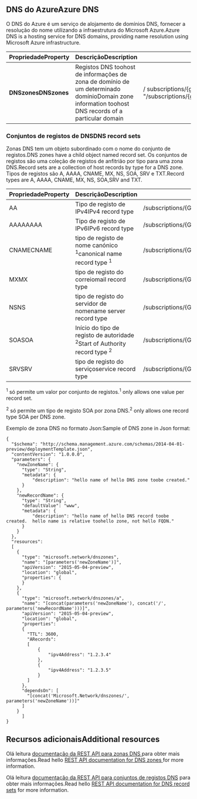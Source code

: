 ## <a name="azure-dns"></a><span data-ttu-id="b0d6c-101">DNS do Azure</span><span class="sxs-lookup"><span data-stu-id="b0d6c-101">Azure DNS</span></span>
<span data-ttu-id="b0d6c-102">O DNS do Azure é um serviço de alojamento de domínios DNS, fornecer a resolução do nome utilizando a infraestrutura do Microsoft Azure.</span><span class="sxs-lookup"><span data-stu-id="b0d6c-102">Azure DNS is a hosting service for DNS domains, providing name resolution using Microsoft Azure infrastructure.</span></span>

| <span data-ttu-id="b0d6c-103">Propriedade</span><span class="sxs-lookup"><span data-stu-id="b0d6c-103">Property</span></span> | <span data-ttu-id="b0d6c-104">Descrição</span><span class="sxs-lookup"><span data-stu-id="b0d6c-104">Description</span></span> | <span data-ttu-id="b0d6c-105">Valor de exemplo</span><span class="sxs-lookup"><span data-stu-id="b0d6c-105">Sample Value</span></span> |
| --- | --- | --- |
| <span data-ttu-id="b0d6c-106">**DNSzones**</span><span class="sxs-lookup"><span data-stu-id="b0d6c-106">**DNSzones**</span></span> |<span data-ttu-id="b0d6c-107">Registos DNS toohost de informações de zona de domínio de um determinado domínio</span><span class="sxs-lookup"><span data-stu-id="b0d6c-107">Domain zone information toohost DNS records of a particular domain</span></span> |<span data-ttu-id="b0d6c-108">/ subscriptions/{guid}/.../providers/Microsoft.Network/dnszones/contoso.com "</span><span class="sxs-lookup"><span data-stu-id="b0d6c-108">/subscriptions/{guid}/.../providers/Microsoft.Network/dnszones/contoso.com"</span></span> |

### <a name="dns-record-sets"></a><span data-ttu-id="b0d6c-109">Conjuntos de registos de DNS</span><span class="sxs-lookup"><span data-stu-id="b0d6c-109">DNS record sets</span></span>
<span data-ttu-id="b0d6c-110">Zonas DNS tem um objeto subordinado com o nome do conjunto de registos.</span><span class="sxs-lookup"><span data-stu-id="b0d6c-110">DNS zones have a child object named record set.</span></span> <span data-ttu-id="b0d6c-111">Os conjuntos de registos são uma coleção de registos de anfitrião por tipo para uma zona DNS.</span><span class="sxs-lookup"><span data-stu-id="b0d6c-111">Record sets are a collection of host records by type for a DNS zone.</span></span> <span data-ttu-id="b0d6c-112">Tipos de registos são A, AAAA, CNAME, MX, NS, SOA, SRV e TXT.</span><span class="sxs-lookup"><span data-stu-id="b0d6c-112">Record types are A, AAAA, CNAME, MX, NS, SOA,SRV and TXT.</span></span>

| <span data-ttu-id="b0d6c-113">Propriedade</span><span class="sxs-lookup"><span data-stu-id="b0d6c-113">Property</span></span> | <span data-ttu-id="b0d6c-114">Descrição</span><span class="sxs-lookup"><span data-stu-id="b0d6c-114">Description</span></span> | <span data-ttu-id="b0d6c-115">Valor da amostra</span><span class="sxs-lookup"><span data-stu-id="b0d6c-115">Sample value</span></span> |
| --- | --- | --- |
| <span data-ttu-id="b0d6c-116">A</span><span class="sxs-lookup"><span data-stu-id="b0d6c-116">A</span></span> |<span data-ttu-id="b0d6c-117">Tipo de registo de IPv4</span><span class="sxs-lookup"><span data-stu-id="b0d6c-117">IPv4 record type</span></span> |<span data-ttu-id="b0d6c-118">/subscriptions/{GUID}/.../Providers/Microsoft.Network/dnszones/contoso.com/A/www</span><span class="sxs-lookup"><span data-stu-id="b0d6c-118">/subscriptions/{guid}/.../providers/Microsoft.Network/dnszones/contoso.com/A/www</span></span> |
| <span data-ttu-id="b0d6c-119">AAAA</span><span class="sxs-lookup"><span data-stu-id="b0d6c-119">AAAA</span></span> |<span data-ttu-id="b0d6c-120">Tipo de registo de IPv6</span><span class="sxs-lookup"><span data-stu-id="b0d6c-120">IPv6 record type</span></span> |<span data-ttu-id="b0d6c-121">/subscriptions/{GUID}/.../Providers/Microsoft.Network/dnszones/contoso.com/aaaa/hostrecord</span><span class="sxs-lookup"><span data-stu-id="b0d6c-121">/subscriptions/{guid}/.../providers/Microsoft.Network/dnszones/contoso.com/AAAA/hostrecord</span></span> |
| <span data-ttu-id="b0d6c-122">CNAME</span><span class="sxs-lookup"><span data-stu-id="b0d6c-122">CNAME</span></span> |<span data-ttu-id="b0d6c-123">tipo de registo de nome canónico <sup>1</sup></span><span class="sxs-lookup"><span data-stu-id="b0d6c-123">canonical name record type <sup>1</sup></span></span> |<span data-ttu-id="b0d6c-124">/subscriptions/{GUID}/.../Providers/Microsoft.Network/dnszones/contoso.com/CNAME/www</span><span class="sxs-lookup"><span data-stu-id="b0d6c-124">/subscriptions/{guid}/.../providers/Microsoft.Network/dnszones/contoso.com/CNAME/www</span></span> |
| <span data-ttu-id="b0d6c-125">MX</span><span class="sxs-lookup"><span data-stu-id="b0d6c-125">MX</span></span> |<span data-ttu-id="b0d6c-126">tipo de registo do correio</span><span class="sxs-lookup"><span data-stu-id="b0d6c-126">mail record type</span></span> |<span data-ttu-id="b0d6c-127">/subscriptions/{GUID}/.../Providers/Microsoft.Network/dnszones/contoso.com/MX/Mail</span><span class="sxs-lookup"><span data-stu-id="b0d6c-127">/subscriptions/{guid}/.../providers/Microsoft.Network/dnszones/contoso.com/MX/mail</span></span> |
| <span data-ttu-id="b0d6c-128">NS</span><span class="sxs-lookup"><span data-stu-id="b0d6c-128">NS</span></span> |<span data-ttu-id="b0d6c-129">tipo de registo do servidor de nome</span><span class="sxs-lookup"><span data-stu-id="b0d6c-129">name server record type</span></span> |<span data-ttu-id="b0d6c-130">/subscriptions/{GUID}/.../Providers/Microsoft.Network/dnszones/contoso.com/NS/</span><span class="sxs-lookup"><span data-stu-id="b0d6c-130">/subscriptions/{guid}/.../providers/Microsoft.Network/dnszones/contoso.com/NS/</span></span> |
| <span data-ttu-id="b0d6c-131">SOA</span><span class="sxs-lookup"><span data-stu-id="b0d6c-131">SOA</span></span> |<span data-ttu-id="b0d6c-132">Início do tipo de registo de autoridade <sup>2</sup></span><span class="sxs-lookup"><span data-stu-id="b0d6c-132">Start of Authority record type <sup>2</sup></span></span> |<span data-ttu-id="b0d6c-133">/subscriptions/{GUID}/.../Providers/Microsoft.Network/dnszones/contoso.com/SOA</span><span class="sxs-lookup"><span data-stu-id="b0d6c-133">/subscriptions/{guid}/.../providers/Microsoft.Network/dnszones/contoso.com/SOA</span></span> |
| <span data-ttu-id="b0d6c-134">SRV</span><span class="sxs-lookup"><span data-stu-id="b0d6c-134">SRV</span></span> |<span data-ttu-id="b0d6c-135">tipo de registo do serviço</span><span class="sxs-lookup"><span data-stu-id="b0d6c-135">service record type</span></span> |<span data-ttu-id="b0d6c-136">/subscriptions/{GUID}/.../Providers/Microsoft.Network/dnszones/contoso.com/SRV</span><span class="sxs-lookup"><span data-stu-id="b0d6c-136">/subscriptions/{guid}/.../providers/Microsoft.Network/dnszones/contoso.com/SRV</span></span> |

<span data-ttu-id="b0d6c-137"><sup>1</sup> só permite um valor por conjunto de registos.</span><span class="sxs-lookup"><span data-stu-id="b0d6c-137"><sup>1</sup> only allows one value per record set.</span></span>

<span data-ttu-id="b0d6c-138"><sup>2</sup> só permite um tipo de registo SOA por zona DNS.</span><span class="sxs-lookup"><span data-stu-id="b0d6c-138"><sup>2</sup> only allows one record type SOA per DNS zone.</span></span> 

<span data-ttu-id="b0d6c-139">Exemplo de zona DNS no formato Json:</span><span class="sxs-lookup"><span data-stu-id="b0d6c-139">Sample of DNS zone in Json format:</span></span>

    {
      "$schema": "http://schema.management.azure.com/schemas/2014-04-01-preview/deploymentTemplate.json",
      "contentVersion": "1.0.0.0",
      "parameters": {
        "newZoneName": {
          "type": "String",
          "metadata": {
              "description": "hello name of hello DNS zone toobe created."
          }
        },
        "newRecordName": {
          "type": "String",
          "defaultValue": "www",
          "metadata": {
              "description": "hello name of hello DNS record toobe created.  hello name is relative toohello zone, not hello FQDN."
          }
        }
      },
      "resources": 
      [
        {
          "type": "microsoft.network/dnszones",
          "name": "[parameters('newZoneName')]",
          "apiVersion": "2015-05-04-preview",
          "location": "global",
          "properties": {
          }
        },
        {
          "type": "microsoft.network/dnszones/a",
          "name": "[concat(parameters('newZoneName'), concat('/', parameters('newRecordName')))]",
          "apiVersion": "2015-05-04-preview",
          "location": "global",
          "properties": 
          {
            "TTL": 3600,
            "ARecords": 
            [
                {
                    "ipv4Address": "1.2.3.4"
                },
                {
                    "ipv4Address": "1.2.3.5"
                }
            ]
          },
          "dependsOn": [
            "[concat('Microsoft.Network/dnszones/', parameters('newZoneName'))]"
          ]
        }
          ]
    }

## <a name="additional-resources"></a><span data-ttu-id="b0d6c-140">Recursos adicionais</span><span class="sxs-lookup"><span data-stu-id="b0d6c-140">Additional resources</span></span>
<span data-ttu-id="b0d6c-141">Olá leitura [documentação da REST API para zonas DNS ](https://msdn.microsoft.com/library/azure/mt130626.aspx) para obter mais informações.</span><span class="sxs-lookup"><span data-stu-id="b0d6c-141">Read hello [REST API documentation for DNS zones ](https://msdn.microsoft.com/library/azure/mt130626.aspx) for more information.</span></span>

<span data-ttu-id="b0d6c-142">Olá leitura [documentação da REST API para conjuntos de registos DNS](https://msdn.microsoft.com/library/azure/mt130627.aspx) para obter mais informações.</span><span class="sxs-lookup"><span data-stu-id="b0d6c-142">Read hello [REST API documentation for DNS record sets](https://msdn.microsoft.com/library/azure/mt130627.aspx) for more information.</span></span>

